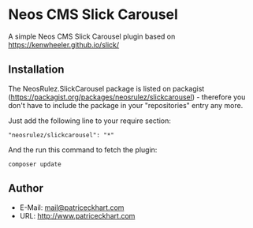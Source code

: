 # Neos CMS Slick Carousel

A simple Neos CMS Slick Carousel plugin based on https://kenwheeler.github.io/slick/

## Installation

The NeosRulez.SlickCarousel package is listed on packagist (https://packagist.org/packages/neosrulez/slickcarousel) - therefore you don't have to include the package in your "repositories" entry any more.

Just add the following line to your require section:

```
"neosrulez/slickcarousel": "*"
```

And the run this command to fetch the plugin:

```
composer update
```
## Author

* E-Mail: mail@patriceckhart.com 
* URL: http://www.patriceckhart.com 